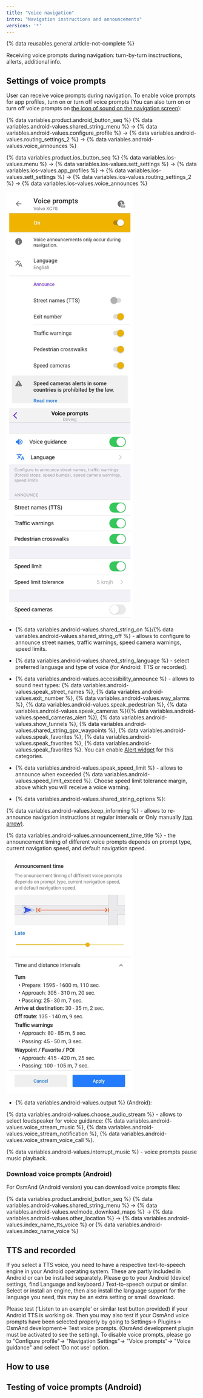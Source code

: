 ```yaml
---
title: "Voice navigation"
intro: "Navigation instructions and announcements"
versions: '*'
---
```

{% data reusables.general.article-not-complete %}

Receiving voice prompts during navigation: turn-by-turn insctructions, allerts, additional info.

## Settings of voice prompts

User can receive voice prompts during navigation. To enable voice prompts for app profiles, turn on or turn off voice prompts (You can also turn on or turn off voice prompts on [the icon of sound on the navigation screen](/osmand/navigation/route-navigation#navigation-options)):

{% data variables.product.android_button_seq %} {% data variables.android-values.shared_string_menu %} → {% data variables.android-values.configure_profile %} → {% data variables.android-values.routing_settings_2 %} → {% data variables.android-values.voice_announces %}

{% data variables.product.ios_button_seq %} {% data variables.ios-values.menu %} → {% data variables.ios-values.sett_settings %} → {% data variables.ios-values.app_profiles %} → {% data variables.ios-values.sett_settings %} → {% data variables.ios-values.routing_settings_2 %} → {% data variables.ios-values.voice_announces %}

![Voice Navigation settings Android](/assets/images/navigation/voice/voice_navigation_android.png) ![Voice Navigation settings iOS](/assets/images/navigation/voice/voice_navigation_ios.png)

- {% data variables.android-values.shared_string_on %}/{% data variables.android-values.shared_string_off %} - allows to configure to announce street names, traffic warnings, speed camera warnings, speed limits.
- {% data variables.android-values.shared_string_language %} - select preferred language and type of voice (for Android: TTS or recorded).
- {% data variables.android-values.accessibility_announce %} - allows to sound next types: {% data variables.android-values.speak_street_names %}, {% data variables.android-values.exit_number %}, {% data variables.android-values.way_alarms %}, {% data variables.android-values.speak_pedestrian %}, {% data variables.android-values.speak_cameras %}({% data variables.android-values.speed_cameras_alert %}), {% data variables.android-values.show_tunnels %}, {% data variables.android-values.shared_string_gpx_waypoints %}, {% data variables.android-values.speak_favorites %},  {% data variables.android-values.speak_favorites %}, {% data variables.android-values.speak_favorites %}. You can enable [Alert widget](/osmand/widgets/nav-widgets#alert-widget) for this categories.
- {% data variables.android-values.speak_speed_limit %} - allows to announce when exceeded {% data variables.android-values.speed_limit_exceed %}. Choose speed limit tolerance margin, above which you will receive a voice warning.

- {% data variables.android-values.shared_string_options %}: 

{% data variables.android-values.keep_informing %} - allows to re-announce navigation instructions at regular intervals or Only manually [(tap arrow)](/osmand/widgets/nav-widgets#next-turns).

{% data variables.android-values.announcement_time_title %} - the announcement timing of different voice prompts depends on prompt type, current navigation speed, and default navigation speed.

![Voice Navigation announcement timing Android](/assets/images/navigation/voice/voice_navigation_announcement_android.png)

- {% data variables.android-values.output %} (Android):

{% data variables.android-values.choose_audio_stream %} - allows to select loudspeaker for voice guidance: {% data variables.android-values.voice_stream_music %}, {% data variables.android-values.voice_stream_notification %}, {% data variables.android-values.voice_stream_voice_call %}.

{% data variables.android-values.interrupt_music %} - voice prompts pause music playback.

### Download voice prompts (Android)

For OsmAnd (Android version) you can download voice prompts files:

{% data variables.product.android_button_seq %} {% data variables.android-values.shared_string_menu %} → {% data variables.android-values.welmode_download_maps %} → {% data variables.android-values.other_location %} → {% data variables.android-values.index_name_tts_voice %} or {% data variables.android-values.index_name_voice %}


## TTS and recorded

If you select a TTS voice, you need to have a respective text-to-speech engine in your Android operating system. These are partly included in Android or can be installed separately. Please go to your Android (device) settings, find Language and keyboard / Text-to-speech output or similar. Select or install an engine, then also install the language support for the language you need, this may be an extra setting or small download.

Please test ('Listen to an example' or similar test button provided) if your Android TTS is working ok. Then you may also test if your OsmAnd voice prompts have been selected properly by going to Settings-> Plugins-> OsmAnd development-> Test voice prompts. (OsmAnd development plugin must be activated to see the setting). To disable voice prompts, please go to "Configure profile"-> "Navigation Settings"-> "Voice prompts"-> "Voice guidance" and select 'Do not use' option.

## How to use

## Testing of voice prompts (Android)